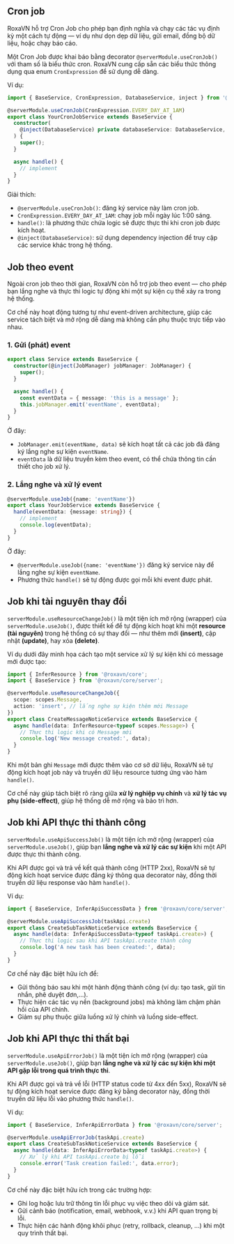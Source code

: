 ## Cron job

RoxaVN hỗ trợ Cron Job cho phép bạn định nghĩa và chạy các tác vụ định kỳ một cách tự động — ví dụ như dọn dẹp dữ liệu, gửi email, đồng bộ dữ liệu, hoặc chạy báo cáo.

Một Cron Job được khai báo bằng decorator `@serverModule.useCronJob()` với tham số là biểu thức cron. RoxaVN cung cấp sẵn các biểu thức thông dụng qua enum `CronExpression` để sử dụng dễ dàng.

Ví dụ:

```ts
import { BaseService, CronExpression, DatabaseService, inject } from '@roxavn/core/server';

@serverModule.useCronJob(CronExpression.EVERY_DAY_AT_1AM)
export class YourCronJobService extends BaseService {
  constructor(
    @inject(DatabaseService) private databaseService: DatabaseService,
  ) {
    super();
  }

  async handle() {
    // implement
  }
}
```

Giải thích:

- `@serverModule.useCronJob()`: đăng ký service này làm cron job.
- `CronExpression.EVERY_DAY_AT_1AM`: chạy job mỗi ngày lúc 1:00 sáng.
- `handle()`: là phương thức chứa logic sẽ được thực thi khi cron job được kích hoạt.
- `@inject(DatabaseService)`: sử dụng dependency injection để truy cập các service khác trong hệ thống.

## Job theo event

Ngoài cron job theo thời gian, RoxaVN còn hỗ trợ job theo event — cho phép bạn lắng nghe và thực thi logic tự động khi một sự kiện cụ thể xảy ra trong hệ thống.

Cơ chế này hoạt động tương tự như event-driven architecture, giúp các service tách biệt và mở rộng dễ dàng mà không cần phụ thuộc trực tiếp vào nhau.

### 1. Gửi (phát) event

```ts
export class Service extends BaseService {
  constructor(@inject(JobManager) jobManager: JobManager) {
    super();
  }

  async handle() {
    const eventData = { message: 'this is a message' };
    this.jobManager.emit('eventName', eventData);
  }
}
```

Ở đây:

- `JobManager.emit(eventName, data)` sẽ kích hoạt tất cả các job đã đăng ký lắng nghe sự kiện `eventName`.
- `eventData` là dữ liệu truyền kèm theo event, có thể chứa thông tin cần thiết cho job xử lý.

### 2. Lắng nghe và xử lý event

```ts
@serverModule.useJob({name: 'eventName'})
export class YourJobService extends BaseService {
  handle(eventData: {message: string}) {
    // implement
    console.log(eventData); 
  }
}
```

Ở đây:

- `@serverModule.useJob({name: 'eventName'})` đăng ký service này để lắng nghe sự kiện `eventName`.
- Phương thức `handle()` sẽ tự động được gọi mỗi khi event được phát.

## Job khi tài nguyên thay đổi

`serverModule.useResourceChangeJob()` là một tiện ích mở rộng (wrapper) của `serverModule.useJob()`, được thiết kế để tự động kích hoạt khi một **resource (tài nguyên)** trong hệ thống có sự thay đổi — như thêm mới **(insert)**, cập nhật **(update)**, hay xóa **(delete)**.

Ví dụ dưới đây minh họa cách tạo một service xử lý sự kiện khi có message mới được tạo:

```ts
import { InferResource } from '@roxavn/core';
import { BaseService } from '@roxavn/core/server';

@serverModule.useResourceChangeJob({
  scope: scopes.Message,
  action: 'insert', // lắng nghe sự kiện thêm mới Message
})
export class CreateMessageNoticeService extends BaseService {
  async handle(data: InferResource<typeof scopes.Message>) {
    // Thực thi logic khi có Message mới
    console.log('New message created:', data);
  }
}
```

Khi một bản ghi `Message` mới được thêm vào cơ sở dữ liệu, RoxaVN sẽ tự động kích hoạt job này và truyền dữ liệu resource tương ứng vào hàm `handle()`.

Cơ chế này giúp tách biệt rõ ràng giữa **xử lý nghiệp vụ chính** và **xử lý tác vụ phụ (side-effect)**, giúp hệ thống dễ mở rộng và bảo trì hơn.

## Job khi API thực thi thành công

`serverModule.useApiSuccessJob()` là một tiện ích mở rộng (wrapper) của `serverModule.useJob()`, giúp bạn **lắng nghe và xử lý các sự kiện** khi một API được thực thi thành công.

Khi API được gọi và trả về kết quả thành công (HTTP 2xx), RoxaVN sẽ tự động kích hoạt service được đăng ký thông qua decorator này, đồng thời truyền dữ liệu response vào hàm `handle()`.

Ví dụ:

```ts
import { BaseService, InferApiSuccessData } from '@roxavn/core/server';

@serverModule.useApiSuccessJob(taskApi.create)
export class CreateSubTaskNoticeService extends BaseService {
  async handle(data: InferApiSuccessData<typeof taskApi.create>) {
    // Thực thi logic sau khi API taskApi.create thành công
    console.log('A new task has been created:', data);
  }
}
```

Cơ chế này đặc biệt hữu ích để:

* Gửi thông báo sau khi một hành động thành công (ví dụ: tạo task, gửi tin nhắn, phê duyệt đơn,...).
* Thực hiện các tác vụ nền (background jobs) mà không làm chậm phản hồi của API chính.
* Giảm sự phụ thuộc giữa luồng xử lý chính và luồng side-effect.

## Job khi API thực thi thất bại

`serverModule.useApiErrorJob()` là một tiện ích mở rộng (wrapper) của `serverModule.useJob()`, giúp bạn **lắng nghe và xử lý các sự kiện khi một API gặp lỗi trong quá trình thực thi**.

Khi API được gọi và trả về lỗi (HTTP status code từ 4xx đến 5xx), RoxaVN sẽ tự động kích hoạt service được đăng ký bằng decorator này, đồng thời truyền dữ liệu lỗi vào phương thức `handle()`.

Ví dụ:

```ts
import { BaseService, InferApiErrorData } from '@roxavn/core/server';

@serverModule.useApiErrorJob(taskApi.create)
export class CreateSubTaskNoticeService extends BaseService {
  async handle(data: InferApiErrorData<typeof taskApi.create>) {
    // Xử lý khi API taskApi.create bị lỗi
    console.error('Task creation failed:', data.error);
  }
}
```

Cơ chế này đặc biệt hữu ích trong các trường hợp:

* Ghi log hoặc lưu trữ thông tin lỗi phục vụ việc theo dõi và giám sát.
* Gửi cảnh báo (notification, email, webhook, v.v.) khi API quan trọng bị lỗi.
* Thực hiện các hành động khôi phục (retry, rollback, cleanup, ...) khi một quy trình thất bại.
